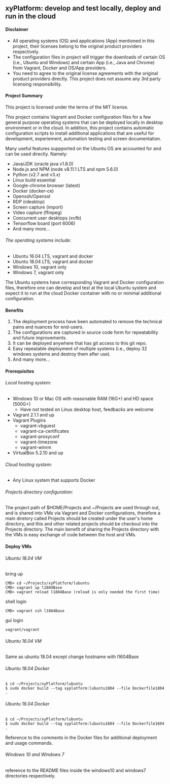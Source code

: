 ## xyPlatform: develop and test locally, deploy and run in the cloud

#### Disclaimer
* All operating systems (OS) and applications (App) mentioned in this project, their licenses belong to the original product providers respectively.
* The configuration files in project will trigger the downloads of certain OS (i.e., Ubuntu and Windows) and certain App (i.e., Java and Chrome) from Vagrant, Docker and OS/App providers.
* You need to agree to the original license agreements with the original product providers directly. This project does not assume any 3rd party licensing responsibility.

#### Project Summary
This project is licensed under the terms of the MIT license.

This project contains Vagrant and Docker configuration files for a few general purpose operating systems that can be deployed locally in desktop environment or in the cloud. In addition, this project contains automatic configuration scripts to install additional applications that are useful for development, experiement, automation testing and screen documentation.

Many useful features suppported on the Ubuntu OS are accounted for and can be used directly. Namely:
* Java/JDK (oracle java v1.8.0)
* Node.js and NPM (node v8.11.1 LTS and npm 5.6.0)
* Python (v2.7 and v3.x)
* Linux build essential
* Google-chrome browser (latest)
* Docker (docker-ce)
* Openssh/Openssl
* RDP (rdesktop)
* Screen capture (import)
* Video capture (ffmpeg)
* Concurrent user desktops (xvfb)
* Tensorflow board (port 6006)
* And many more...

###### The operating systems include:
* Ubuntu 16.04 LTS, vagrant and docker
* Ubuntu 18.04 LTS, vagrant and docker
* Windows 10, vagrant only
* Windows 7, vagrant only

The Ubuntu systems have corresponding Vagrant and Docker configuration files, therefore one can develop and test at the local Ubuntu system and expect it to run at the cloud Docker container with no or minimal additional configuration.

#### Benefits
1. The deployment process have been automated to remove the technical pains and nuances for end-users.
2. The configurations are captured in source code form for repeatability and future improvements.
3. It can be deployed anywhere that has git access to this git repo.
4. Easy repeatable deployment of multiple systems (i.e., deploy 32 windows systems and destroy them after use).
5. And many more...

#### Prerequisites

###### Local hosting system:
* Windows 10 or Mac OS with reasonable RAM (16G+) and HD space (500G+)
    - Have not tested on Linux desktop host, feedbacks are welcome
* Vagrant 2.1.1 and up
* Vagrant Plugins
    * vagrant-vbguest
    * vagrant-ca-certificates
    * vagrant-proxyconf
    * vagrant-timezone
    * vagrant-winrm
* VirtualBox 5.2.10 and up

###### Cloud hosting system:
* Any Linux system that supports Docker

###### Projects directory configuration:
The project path of $HOME/Projects and ~/Projects are used through out, and is shared into VMs via Vagrant and Docker configurations, therefore a main diretory called Projects should be created under the user's home directory, and this and other related projects should be checkout into the Projects directory. The main benefit of sharing the Projects directory with the VMs is easy exchange of code between the host and VMs.

#### Deploy VMs

###### Ubuntu 18.04 VM
bring up
```
CMD> cd ~/Projects/xyPlatform/lubuntu
CMD> vagrant up l1804Base
CMD> vagrant reload l1804Base (reload is only needed the first time)
```
shell login
```
CMD> vagrant ssh l1804Base
```
gui login
```
vagrant/vagrant
```

###### Ubuntu 16.04 VM
Same as ubuntu 18.04 except change hostname with l1604Base

###### Ubuntu 18.04 Docker
```
$ cd ~/Projects/xyPlatform/lubuntu
$ sudo docker build --tag xyplatform:lubuntu1804 --file Dockerfile1804 .
```

###### Ubuntu 16.04 Docker
```
$ cd ~/Projects/xyPlatform/lubuntu
$ sudo docker build --tag xyplatform:lubuntu1604 --file Dockerfile1604 .
```

Reference to the comments in the Docker files for additional deployment and usage commands.

###### Windows 10 and Windows 7
reference to the README files inside the windows10 and windows7 directories respectively.


